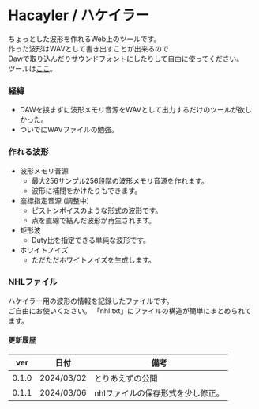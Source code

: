 # Hacayler / ハケイラー
ちょっとした波形を作れるWeb上のツールです。<br>
作った波形はWAVとして書き出すことが出来るので<br>
Dawで取り込んだりサウンドフォントにしたりして自由に使ってください。<br>
ツールは[ここ](https://0x41n.github.io/Hacayler/)。
### 経緯
* DAWを挟まずに波形メモリ音源をWAVとして出力するだけのツールが欲しかった。<br>
* ついでにWAVファイルの勉強。
### 作れる波形
* 波形メモリ音源
  * 最大256サンプル256段階の波形メモリ音源を作れます。
  * 波形に補間をかけたりもできます。
* 座標指定音源 (調整中)
  * ピストンボイスのような形式の波形です。
  * 点を直線で結んだ波形が再生されます。
* 矩形波
  * Duty比を指定できる単純な波形です。
* ホワイトノイズ
  * ただただホワイトノイズを生成します。
### NHLファイル
ハケイラー用の波形の情報を記録したファイルです。<br>
ご自由にお使いください。
「nhl.txt」にファイルの構造が簡単にまとめられてます。
<br>
#### 更新履歴
| ver | 日付 | 備考 |
| :---: | ---- | ---- |
| 0.1.0 | 2024/03/02 | とりあえずの公開 |
| 0.1.1 | 2024/03/06 | nhlファイルの保存形式を少し修正。 |
